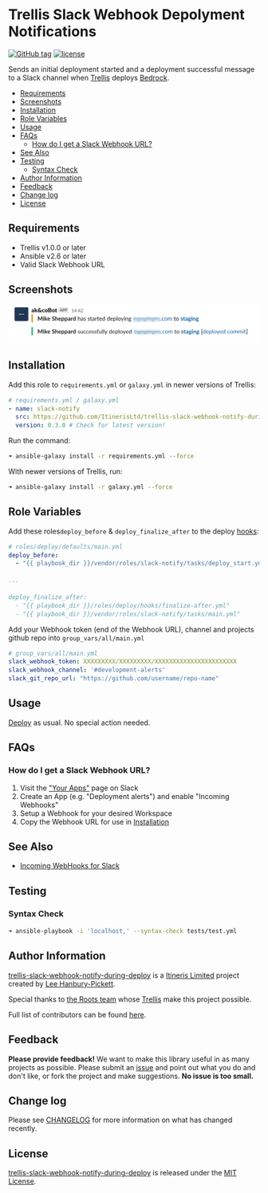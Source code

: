 # Trellis Slack Webhook Depolyment Notifications

[![GitHub tag](https://img.shields.io/github/tag/ItinerisLtd/trellis-slack-webhook-notify-during-deploy.svg)](https://github.com/ItinerisLtd/trellis-slack-webhook-notify-during-deploy/tags)
[![license](https://img.shields.io/github/license/ItinerisLtd/trellis-slack-webhook-notify-during-deploy.svg)](https://github.com/ItinerisLtd/trellis-slack-webhook-notify-during-deploy/blob/master/LICENSE)


Sends an initial deployment started and a deployment successful message to a Slack channel when [Trellis](https://github.com/roots/trellis) deploys [Bedrock](https://github.com/roots/bedrock).

<!-- START doctoc generated TOC please keep comment here to allow auto update -->
<!-- DON'T EDIT THIS SECTION, INSTEAD RE-RUN doctoc TO UPDATE -->


- [Requirements](#requirements)
- [Screenshots](#screenshots)
- [Installation](#installation)
- [Role Variables](#role-variables)
- [Usage](#usage)
- [FAQs](#faqs)
  - [How do I get a Slack Webhook URL?](#how-do-i-get-a-slack-webhook-url)
- [See Also](#see-also)
- [Testing](#testing)
  - [Syntax Check](#syntax-check)
- [Author Information](#author-information)
- [Feedback](#feedback)
- [Change log](#change-log)
- [License](#license)

<!-- END doctoc generated TOC please keep comment here to allow auto update -->

## Requirements

- Trellis v1.0.0 or later
- Ansible v2.6 or later
- Valid Slack Webhook URL

## Screenshots
![Deployment Screenshot](deployment-screenshot.png)

## Installation

Add this role to `requirements.yml` or `galaxy.yml` in newer versions of Trellis:
```yaml
# requirements.yml / galaxy.yml
- name: slack-notify
  src: https://github.com/ItinerisLtd/trellis-slack-webhook-notify-during-deploy
  version: 0.3.0 # Check for latest version!
```

Run the command:
```bash
➜ ansible-galaxy install -r requirements.yml --force
```

With newer versions of Trellis, run:
```bash
➜ ansible-galaxy install -r galaxy.yml --force
```


## Role Variables

Add these roles`deploy_before` & `deploy_finalize_after` to the deploy [hooks](https://roots.io/trellis/docs/deploys/#hooks):
```yaml
# roles/deploy/defaults/main.yml
deploy_before:
  - "{{ playbook_dir }}/vendor/roles/slack-notify/tasks/deploy_start.yml"

...

deploy_finalize_after:
  - "{{ playbook_dir }}/roles/deploy/hooks/finalize-after.yml"
  - "{{ playbook_dir }}/vendor/roles/slack-notify/tasks/main.yml"
```

Add your Webhook token (end of the Webhook URL), channel and projects github repo into `group_vars/all/main.yml`

```yaml
# group_vars/all/main.yml
slack_webhook_token: XXXXXXXXX/XXXXXXXXX/XXXXXXXXXXXXXXXXXXXXXXX
slack_webhook_channel: '#development-alerts'
slack_git_repo_url: "https://github.com/username/repo-name"
```

## Usage

[Deploy](https://roots.io/trellis/docs/deploys/#example) as usual. No special action needed.

## FAQs

### How do I get a Slack Webhook URL?

1. Visit the ["Your Apps"](https://api.slack.com/apps) page on Slack
2. Create an App (e.g. "Deployment alerts") and enable "Incoming Webhooks"
3. Setup a Webhook for your desired Workspace
4. Copy the Webhook URL for use in [Installation](#installation)

## See Also

- [Incoming WebHooks for Slack](https://get.slack.help/hc/en-us/articles/115005265063-Incoming-webhooks-for-Slack)

## Testing

### Syntax Check

```bash
➜ ansible-playbook -i 'localhost,' --syntax-check tests/test.yml
```

## Author Information

[trellis-slack-webhook-notify-during-deploy](https://github.com/ItinerisLtd/trellis-slack-webhook-notify-during-deploy) is a [Itineris Limited](https://www.itineris.co.uk/) project created by [Lee Hanbury-Pickett](https://github.com/codepuncher).

Special thanks to [the Roots team](https://roots.io/about/) whose [Trellis](https://github.com/roots/trellis) make this project possible.

Full list of contributors can be found [here](https://github.com/ItinerisLtd/trellis-slack-webhook-notify-during-deploy/graphs/contributors).

## Feedback

**Please provide feedback!** We want to make this library useful in as many projects as possible.
Please submit an [issue](https://github.com/ItinerisLtd/trellis-slack-webhook-notify-during-deploy/issues/new) and point out what you do and don't like, or fork the project and make suggestions.
**No issue is too small.**

## Change log

Please see [CHANGELOG](./CHANGELOG.md) for more information on what has changed recently.

## License

[trellis-slack-webhook-notify-during-deploy](https://github.com/ItinerisLtd/trellis-slack-webhook-notify-during-deploy) is released under the [MIT License](https://opensource.org/licenses/MIT).

